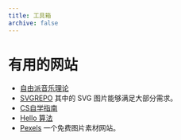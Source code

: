 ```yaml
---
title: 工具箱
archive: false
---
```

# 有用的网站
- [自由派音乐理论](https://music-theory.aizcutei.com/)
- [SVGREPO](https://www.svgrepo.com/) 其中的 SVG 图片能够满足大部分需求。
- [CS自学指南](https://csdiy.wiki/)
- [Hello 算法](https://www.hello-algo.com/)
- [Pexels](https://www.pexels.com/) 一个免费图片素材网站。